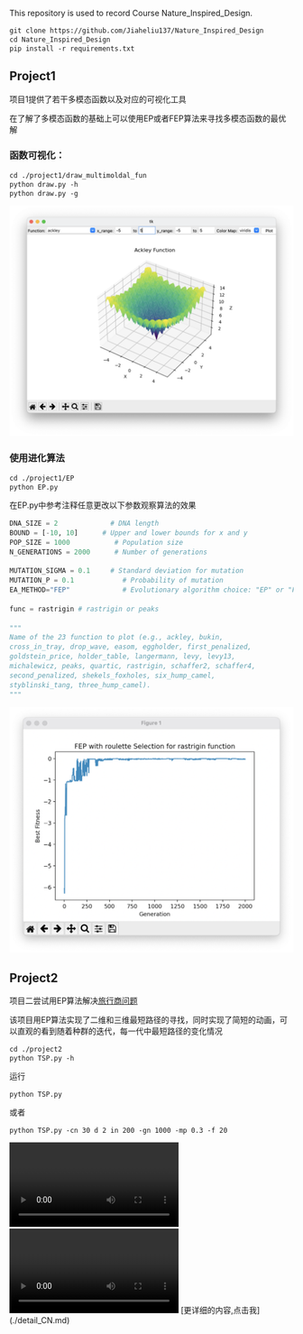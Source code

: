This repository is used to record Course Nature_Inspired_Design.

```
git clone https://github.com/Jiaheliu137/Nature_Inspired_Design
cd Nature_Inspired_Design
pip install -r requirements.txt
```

## Project1

项目1提供了若干多模态函数以及对应的可视化工具

在了解了多模态函数的基础上可以使用EP或者FEP算法来寻找多模态函数的最优解

### 函数可视化：

```
cd ./project1/draw_multimoldal_fun
python draw.py -h
python draw.py -g
```

![截屏2023-07-27 06.26.34](./README.assets/%E6%88%AA%E5%B1%8F2023-07-27%2006.26.34.png)

### 使用进化算法

```
cd ./project1/EP
python EP.py
```

在EP.py中参考注释任意更改以下参数观察算法的效果

```python
DNA_SIZE = 2             # DNA length
BOUND = [-10, 10]      # Upper and lower bounds for x and y
POP_SIZE = 1000           # Population size
N_GENERATIONS = 2000      # Number of generations

MUTATION_SIGMA = 0.1     # Standard deviation for mutation
MUTATION_P = 0.1            # Probability of mutation
EA_METHOD="FEP"             # Evolutionary algorithm choice: "EP" or "FEP"

func = rastrigin # rastrigin or peaks

"""
Name of the 23 function to plot (e.g., ackley, bukin,
cross_in_tray, drop_wave, easom, eggholder, first_penalized,
goldstein_price, holder_table, langermann, levy, levy13,
michalewicz, peaks, quartic, rastrigin, schaffer2, schaffer4,
second_penalized, shekels_foxholes, six_hump_camel,
styblinski_tang, three_hump_camel).
"""
```

![截屏2023-07-27 06.32.11](./README.assets/%E6%88%AA%E5%B1%8F2023-07-27%2006.32.11.png)

## Project2

项目二尝试用EP算法解决[旅行商问题](https://en.wikipedia.org/wiki/Traveling_purchaser_problem)

该项目用EP算法实现了二维和三维最短路径的寻找，同时实现了简短的动画，可以直观的看到随着种群的迭代，每一代中最短路径的变化情况

```
cd ./project2
python TSP.py -h
```

运行

```
python TSP.py 
```

或者

```
python TSP.py -cn 30 d 2 in 200 -gn 1000 -mp 0.3 -f 20
```



<video controls>
  <source src="./project2/imgs/animation_2d.mp4" type="video/mp4">
</video>

<video  controls>
  <source src="./project2/imgs/animation_3d.mp4" type="video/mp4">
</video>
[更详细的内容,点击我](./detail_CN.md)